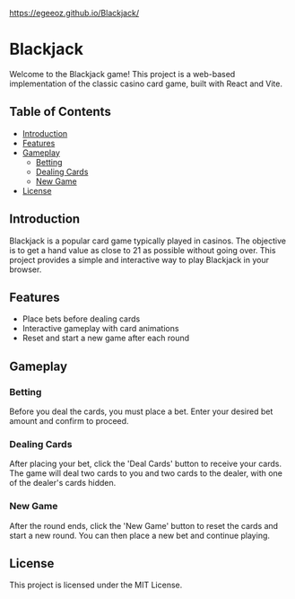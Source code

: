 https://egeeoz.github.io/Blackjack/
# Blackjack

Welcome to the Blackjack game! This project is a web-based implementation of the classic casino card game, built with React and Vite.

## Table of Contents

- [Introduction](#introduction)
- [Features](#features)
- [Gameplay](#gameplay)
  - [Betting](#betting)
  - [Dealing Cards](#dealing-cards)
  - [New Game](#new-game)
- [License](#license)

## Introduction

Blackjack is a popular card game typically played in casinos. The objective is to get a hand value as close to 21 as possible without going over. This project provides a simple and interactive way to play Blackjack in your browser.

## Features

- Place bets before dealing cards
- Interactive gameplay with card animations
- Reset and start a new game after each round

## Gameplay

### Betting

Before you deal the cards, you must place a bet. Enter your desired bet amount and confirm to proceed.

### Dealing Cards

After placing your bet, click the 'Deal Cards' button to receive your cards. The game will deal two cards to you and two cards to the dealer, with one of the dealer's cards hidden.

### New Game

After the round ends, click the 'New Game' button to reset the cards and start a new round. You can then place a new bet and continue playing.

## License

This project is licensed under the MIT License.

